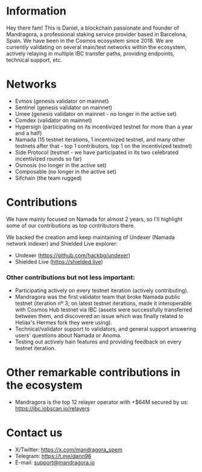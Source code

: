 # Information

Hey there fam! This is Daniel, a blockchain passionate and founder of Mandragora, a professional staking service provider based in Barcelona, Spain. We have been in the Cosmos ecosystem since 2018. We are currently validating on several main/test networks within the ecosystem, actively relaying in multiple IBC transfer paths, providing endpoints, technical support, etc.

# Networks

 - Evmos (genesis validator on mainnet)
 - Sentinel (genesis validator on mainnet)
 - Umee (genesis validator on mainnet - no longer in the active set)
 - Comdex (validator on mainnet)
 - Hypersign (participating on its incentivized testnet for more than a year and a half)
 - Namada (15 testnet iterations, 1 incentivized testnet, and many other testnets after that - top 1 contributors, top 1 on the incentivized testnet)
 - Side Protocol (testnet - we have participated in its two celebrated incentivized rounds so far)
 - Osmosis (no longer in the active set)
 - Composable (no longer in the active set)
 - Sifchain (the team rugged)

# Contributions

We have mainly focused on Namada for almost 2 years, so I'll highlight some of our contributions as top contributors there.

We backed the creation amd keep maintaining of Undexer (Namada network indexer) and Shielded Live explorer:
- Undexer (https://github.com/hackbg/undexer)
- Shielded Live (https://shielded.live)
### Other contributions but not less important:
- Participating actively on every testnet iteration (actively contributing).
- Mandragora was the first validator team that broke Namada public testnet (iteration nº 3; on latest testnet iterations, made it interoperable with Cosmos Hub testnet via IBC (assets were successfully transferred between them, and discovered an issue which was finally related to Heliax's Hermes fork they were using).
- Technical/validator support to validators, and general support answering users' questions about Namada or Anoma.
- Testing out actively hain features and providing feedback on every testnet iteration.

# Other remarkable contributions in the ecosystem 

- Mandragora is the top 12 relayer operator with +$64M secured by us: https://ibc.iobscan.io/relayers


# Contact us

- X/Twitter: https://x.com/mandragora_spem
- Telegram: https://t.me/dann96
- E-mail: support@mandragora.io

